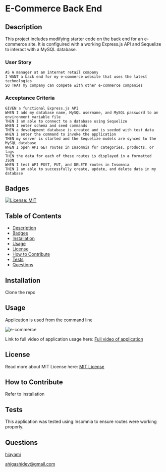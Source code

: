 # E-Commerce Back End
## Description
This project includes modifying starter code on the back end for an e-commerce site. It is configuired with a working Express.js API and Sequelize to interact with a MySQL database.
### User Story
```
AS A manager at an internet retail company
I WANT a back end for my e-commerce website that uses the latest technologies
SO THAT my company can compete with other e-commerce companies
```
### Acceptance Criteria
```
GIVEN a functional Express.js API
WHEN I add my database name, MySQL username, and MySQL password to an environment variable file
THEN I am able to connect to a database using Sequelize
WHEN I enter schema and seed commands
THEN a development database is created and is seeded with test data
WHEN I enter the command to invoke the application
THEN my server is started and the Sequelize models are synced to the MySQL database
WHEN I open API GET routes in Insomnia for categories, products, or tags
THEN the data for each of these routes is displayed in a formatted JSON
WHEN I test API POST, PUT, and DELETE routes in Insomnia
THEN I am able to successfully create, update, and delete data in my database
```
## Badges
[![License: MIT](https://img.shields.io/badge/License-MIT-yellow.svg)](https://opensource.org/licenses/MIT)
## Table of Contents
* [Description](#description)
* [Badges](#badges)
* [Installation](#installation)
* [Usage](#usage)
* [License](#license)
* [How to Contribute](#how-to-contribute)
* [Tests](#tests)
* [Questions](#questions)
## Installation
Clone the repo
## Usage
Application is used from the command line

![e-commerce](https://user-images.githubusercontent.com/98536530/169675637-99130e23-5ae0-4242-8a85-2d92276f2b7e.gif)

Link to full video of application usage here: [Full video of application](https://drive.google.com/file/d/1mviweqJp0yzMP3KoY0FfjNUlKMf8aMtS/view?usp=sharing)

## License
Read more about MIT License here: [MIT License](https://opensource.org/licenses/MIT)
## How to Contribute
Refer to installation
## Tests
This application was tested using Insomnia to ensure routes were working properly.
## Questions
[hiayami](https://github.com/hiayami)

[ahigashidev@gmail.com](mailto:ahigashidev@gmail.com)
